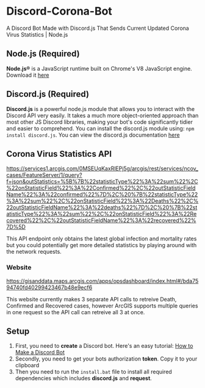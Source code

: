 # Discord-Corona-Bot
 A Discord Bot Made with Discord.js That Sends Current Updated Corona Virus Statistics | Node.js

## Node.js (Required)
**Node.js®** is a JavaScript runtime built on Chrome's V8 JavaScript engine. Download it [here](https://nodejs.org/dist/v12.16.1/node-v12.16.1-x64.msi)

## Discord.js (Required)
**Discord.js** is a powerful node.js module that allows you to interact with the Discord API very easily. It takes a much more object-oriented approach than most other JS Discord libraries, making your bot's code significantly tidier and easier to comprehend. You can install the discord.js module using: ```npm install discord.js```. You can view the discord.js documentation [here](https://discord.js.org/#/docs/main/stable/general/welcome)

## Corona Virus Statistics API
https://services1.arcgis.com/0MSEUqKaxRlEPj5g/arcgis/rest/services/ncov_cases/FeatureServer/1/query?f=json&outStatistics=%5B%7B%22statisticType%22%3A%22sum%22%2C%22onStatisticField%22%3A%22Confirmed%22%2C%22outStatisticFieldName%22%3A%22confirmed%22%7D%2C%20%7B%22statisticType%22%3A%22sum%22%2C%22onStatisticField%22%3A%22Deaths%22%2C%22outStatisticFieldName%22%3A%22deaths%22%7D%2C%20%7B%22statisticType%22%3A%22sum%22%2C%22onStatisticField%22%3A%22Recovered%22%2C%22outStatisticFieldName%22%3A%22recovered%22%7D%5D

This API endpoint only obtains the latest global infection and mortality rates but you could potentially get more detailed statistics by playing around with the network requests.

### Website
https://gisanddata.maps.arcgis.com/apps/opsdashboard/index.html#/bda7594740fd40299423467b48e9ecf6

This website currently makes 3 separate API calls to retreive Death, Confirmed and Recovered cases, however ArcGIS supports multiple queries in one request so the API call can retreive all 3 at once.

## Setup
1. First, you need to **create** a Discord bot. Here's an easy tutorial: [How to Make a Discord Bot](https://www.digitaltrends.com/gaming/how-to-make-a-discord-bot/)
2. Secondly, you need to get your bots authorization **token**. Copy it to your clipboard
3. Then you need to run the ```install.bat``` file to install all required dependencies which includes **discord.js** and **request**.
